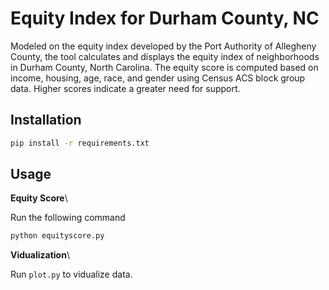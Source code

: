 # Equity Index for Durham County, NC 

Modeled on the ​equity index​ developed by the Port Authority of Allegheny County, the tool calculates and displays the equity index of neighborhoods in Durham County, North Carolina. The equity score is computed based on income, housing, age, race, and gender using Census ACS block group data. Higher scores indicate a greater need for support.

## Installation
```bash
pip install -r requirements.txt
```

## Usage
**Equity Score**\ 

Run the following command
```bash
python equityscore.py
```
**Vidualization**\

Run `plot.py` to vidualize data. 
